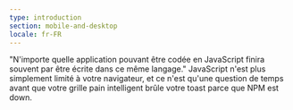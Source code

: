 ```yaml
---
type: introduction
section: mobile-and-desktop
locale: fr-FR
---
```

"N'importe quelle application pouvant être codée en JavaScript finira souvent
par être écrite dans ce même langage."
JavaScript n'est plus simplement limité à votre navigateur, et ce n'est qu'une question
de temps avant que votre grille pain intelligent brûle votre toast parce que
NPM est down.
